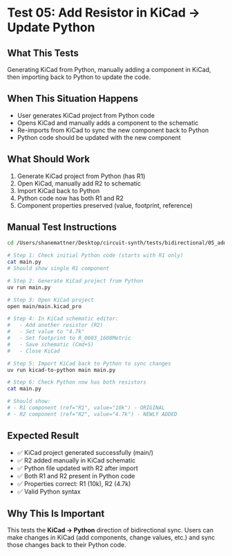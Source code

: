 # Test 05: Add Resistor in KiCad → Update Python

## What This Tests

Generating KiCad from Python, manually adding a component in KiCad, then importing back to Python to update the code.

## When This Situation Happens

- User generates KiCad project from Python code
- Opens KiCad and manually adds a component to the schematic
- Re-imports from KiCad to sync the new component back to Python
- Python code should be updated with the new component

## What Should Work

1. Generate KiCad project from Python (has R1)
2. Open KiCad, manually add R2 to schematic
3. Import KiCad back to Python
4. Python code now has both R1 and R2
5. Component properties preserved (value, footprint, reference)

## Manual Test Instructions

```bash
cd /Users/shanemattner/Desktop/circuit-synth/tests/bidirectional/05_add_resistor_kicad_to_python

# Step 1: Check initial Python code (starts with R1 only)
cat main.py
# Should show single R1 component

# Step 2: Generate KiCad project from Python
uv run main.py

# Step 3: Open KiCad project
open main/main.kicad_pro

# Step 4: In KiCad schematic editor:
#   - Add another resistor (R2)
#   - Set value to "4.7k"
#   - Set footprint to R_0603_1608Metric
#   - Save schematic (Cmd+S)
#   - Close KiCad

# Step 5: Import KiCad back to Python to sync changes
uv run kicad-to-python main main.py

# Step 6: Check Python now has both resistors
cat main.py

# Should show:
# - R1 component (ref="R1", value="10k") - ORIGINAL
# - R2 component (ref="R2", value="4.7k") - NEWLY ADDED
```

## Expected Result

- ✅ KiCad project generated successfully (main/)
- ✅ R2 added manually in KiCad schematic
- ✅ Python file updated with R2 after import
- ✅ Both R1 and R2 present in Python code
- ✅ Properties correct: R1 (10k), R2 (4.7k)
- ✅ Valid Python syntax

## Why This Is Important

This tests the **KiCad → Python** direction of bidirectional sync. Users can make changes in KiCad (add components, change values, etc.) and sync those changes back to their Python code.
